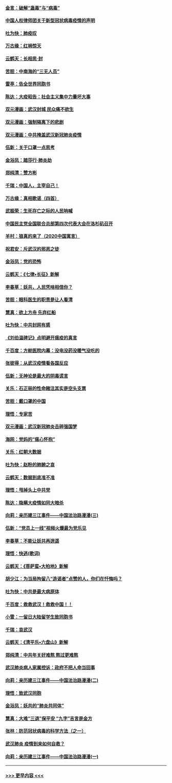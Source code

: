 #### [金言：破解“蛊毒”与“病毒”](../pages/nsc993/n11864103.md?t=02130844) 
#### [中国人权律师团关于新型冠状病毒疫情的声明](../pages/nsc993/n11864249.md?t=02130844) 
#### [吐为快：肺疫叹](../pages/nsc993/n11864027.md?t=02130844) 
#### [万古缘：红祸惊天](../pages/nsc993/n11864079.md?t=02130844) 
#### [云鹤天：长相思‧封](../pages/nsc993/n11864006.md?t=02130844) 
#### [苦胆：中南海的“三无人员”](../pages/nsc993/n11862997.md?t=02130844) 
#### [雷亭：告全世界同胞书](../pages/nsc993/n11862572.md?t=02130844) 
#### [陈达：大疫昭告：社会主义集中力量坏大事](../pages/nsc993/n11859419.md?t=02130844) 
#### [双元漫画：武汉封城 民众痛不欲生](../pages/nsc993/n11859287.md?t=02130844) 
#### [双元漫画：强制隔离下的悲剧](../pages/nsc993/n11859244.md?t=02130844) 
#### [双元漫画：中共掩盖武汉新冠肺炎疫情](../pages/nsc993/n11858249.md?t=02130844) 
#### [伍新：关于口罩一点思考](../pages/nsc993/n11859195.md?t=02130844) 
#### [金浴凤：踏莎行‧肺炎劫](../pages/nsc993/n11858227.md?t=02130844) 
#### [郑纯清：赞方彬](../pages/nsc993/n11856803.md?t=02130844) 
#### [千瑞；中国人，主宰自己！](../pages/nsc993/n11856793.md?t=02130844) 
#### [万古缘：真相歌谣（四首）](../pages/nsc993/n11856263.md?t=02130844) 
#### [武振荣：生死存亡之际的人民呐喊](../pages/nsc993/n11856256.md?t=02130844) 
#### [中国民主党全国联合总部第四次代表大会在洛杉矶召开](../pages/nsc993/n11856344.md?t=02130844) 
#### [羊村：狼真的来了（2020中国寓言）](../pages/nsc993/n11856229.md?t=02130844) 
#### [祝君安：斥武汉的邪恶之徒](../pages/nsc993/n11855861.md?t=02130844) 
#### [金浴凤：党的恐怖](../pages/nsc993/n11855849.md?t=02130844) 
#### [云鹤天：《七律▪长征》新解](../pages/nsc993/n11855479.md?t=02130844) 
#### [李春草：妖共，人民凭啥相信你？](../pages/nsc993/n11855196.md?t=02130844) 
#### [苦胆：眼科医生的职责是让人看清](../pages/nsc993/n11853840.md?t=02130844) 
#### [慧真：欲上方舟 先弃红船](../pages/nsc993/n11853483.md?t=02130844) 
#### [吐为快：中共封网有感](../pages/nsc993/n11852575.md?t=02130844) 
#### [《刘伯温碑记》点明避开瘟疫的真言](../pages/nsc993/n11852128.md?t=02130844) 
#### [千百度：方舱医院内幕：没电没药没暖气没吃的](../pages/nsc993/n11850211.md?t=02130844) 
#### [张彼得：从武汉疫情看各国反应](../pages/nsc993/n11850102.md?t=02130844) 
#### [伍新：无神论是最大的阴毒谎言](../pages/nsc993/n11846129.md?t=02130844) 
#### [关乐：石正丽的性命赌注其实是空头支票](../pages/nsc993/n11846109.md?t=02130844) 
#### [苦胆：戴口罩的中国](../pages/nsc993/n11845576.md?t=02130844) 
#### [理悟：专家苦](../pages/nsc993/n11845564.md?t=02130844) 
#### [双元漫画：武汉新冠肺炎击碎强国梦](../pages/nsc993/n11843320.md?t=02130844) 
#### [海网：党妈的“瘟心怀抱”](../pages/nsc993/n11840740.md?t=02130844) 
#### [关乐：红朝大数据](../pages/nsc993/n11840675.md?t=02130844) 
#### [吐为快：赵粉的肺腑之哀](../pages/nsc993/n11840618.md?t=02130844) 
#### [云鹤天：数据到底准不准](../pages/nsc993/n11840325.md?t=02130844) 
#### [理悟：甩掉头上中共党](../pages/nsc993/n11838826.md?t=02130844) 
#### [陈达：隐瞒大疫情如同大暗杀](../pages/nsc993/n11838771.md?t=02130844) 
#### [向莉：亲历建三江事件——中国法治路漫漫(三)](../pages/nsc993/n11831825.md?t=02130844) 
#### [伍新：“党员上一线”视频火爆最为党乐见](../pages/nsc993/n11838200.md?t=02130844) 
#### [李春草：不能让妖共再逍遥](../pages/nsc993/n11838102.md?t=02130844) 
#### [理悟：快逃(歌词)](../pages/nsc993/n11838083.md?t=02130844) 
#### [云鹤天：《菩萨蛮▪大柏地》新解](../pages/nsc993/n11838059.md?t=02130844) 
#### [胡少江：为当局拘留八“造谣者”点赞的人，你们在忏悔吗？](../pages/nsc993/n11836801.md?t=02130844) 
#### [吐为快：中共是最大病原体](../pages/nsc993/n11836748.md?t=02130844) 
#### [千百度：救救武汉！救救中国！！](../pages/nsc993/n11836145.md?t=02130844) 
#### [小雪：一留日大陆留学生致同胞书](../pages/nsc993/n11834624.md?t=02130844) 
#### [千瑞：哀武汉](../pages/nsc993/n11833647.md?t=02130844) 
#### [云鹤天：《清平乐▪六盘山》新解](../pages/nsc993/n11833611.md?t=02130844) 
#### [郑纯清：中共年关好难熬 熬过更难熬](../pages/nsc993/n11833489.md?t=02130844) 
#### [武汉肺炎病人家属控诉：政府不把人命当回事](../pages/nsc993/n11833205.md?t=02130844) 
#### [向莉：亲历建三江事件——中国法治路漫漫(二)](../pages/nsc993/n11829102.md?t=02130844) 
#### [理悟：致武汉同胞](../pages/nsc993/n11831522.md?t=02130844) 
#### [金浴凤：妖共的“肺炎共同体”](../pages/nsc993/n11829448.md?t=02130844) 
#### [慧真：大难“三退”保平安 “九字”吉言是金方](../pages/nsc993/n11829501.md?t=02130844) 
#### [张林：防范冠状病毒的科学方法（之一）](../pages/nsc993/n11828618.md?t=02130844) 
#### [武汉肺炎 疫情到来如何自救？](../pages/nsc993/n11827632.md?t=02130844) 
#### [向莉：亲历建三江事件——中国法治路漫漫(一)](../pages/nsc993/n11827190.md?t=02130844) 

----
#### [ >>> 更早内容 <<< ](../indexes/nsc993-earlier.md)
